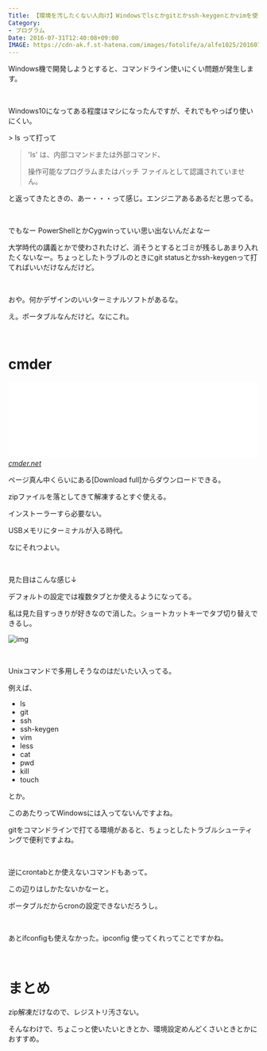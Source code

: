 ```yaml
---
Title: 【環境を汚したくない人向け】Windowsでlsとかgitとかssh-keygenとかvimを使えるようにするcmder
Category:
- プログラム
Date: 2016-07-31T12:40:08+09:00
IMAGE: https://cdn-ak.f.st-hatena.com/images/fotolife/a/alfe1025/20160731/20160731123937.png
---
```



Windows機で開発しようとすると、コマンドライン使いにくい問題が発生します。

 

Windows10になってある程度はマシになったんですが、それでもやっぱり使いにくい。

&gt; ls って打って
<blockquote>

'ls' は、内部コマンドまたは外部コマンド、

操作可能なプログラムまたはバッチ ファイルとして認識されていません。 
</blockquote>

と返ってきたときの、あー・・・って感じ。エンジニアあるあるだと思ってる。

 

でもなー PowerShellとかCygwinっていい思い出ないんだよなー

大学時代の講義とかで使わされたけど、消そうとするとゴミが残るしあまり入れたくないなー。ちょっとしたトラブルのときにgit statusとかssh-keygenって打てればいいだけなんだけど。

 

おや。何かデザインのいいターミナルソフトがあるな。

え。ポータブルなんだけど。なにこれ。

 

# cmder


<iframe class="embed-card embed-webcard" style="display: block; width: 100%; height: 155px; max-width: 500px; margin: auto;" title="cmder | Console Emulator" src="//hatenablog-parts.com/embed?url=http%3A%2F%2Fcmder.net%2F" frameborder="0" scrolling="no"></iframe><cite class="hatena-citation"><a href="https://cmder.net/">cmder.net</a></cite>

ページ真ん中くらいにある[Download full]からダウンロードできる。

zipファイルを落としてきて解凍するとすぐ使える。

インストーラーすら必要ない。

USBメモリにターミナルが入る時代。

なにそれつよい。

 

見た目はこんな感じ↓

デフォルトの設定では複数タブとか使えるようになってる。

私は見た目すっきりが好きなので消した。ショートカットキーでタブ切り替えできるし。

![img](https://cdn-ak.f.st-hatena.com/images/fotolife/a/alfe1025/20160731/20160731123937.png)

 

Unixコマンドで多用しそうなのはだいたい入ってる。

例えば、
<ul>
<li>ls</li>
<li>git</li>
<li>ssh</li>
<li>ssh-keygen</li>
<li>vim</li>
<li>less</li>
<li>cat</li>
<li>pwd</li>
<li>kill</li>
<li>touch</li>
</ul>

とか。

このあたりってWindowsには入ってないんですよね。

gitをコマンドラインで打てる環境があると、ちょっとしたトラブルシューティングで便利ですよね。

 

逆にcrontabとか使えないコマンドもあって。

この辺りはしかたないかなーと。

ポータブルだからcronの設定できないだろうし。

 

あとifconfigも使えなかった。ipconfig 使ってくれってことですかね。

 

# まとめ


zip解凍だけなので、レジストリ汚さない。

そんなわけで、ちょこっと使いたいときとか、環境設定めんどくさいときとかにおすすめ。

